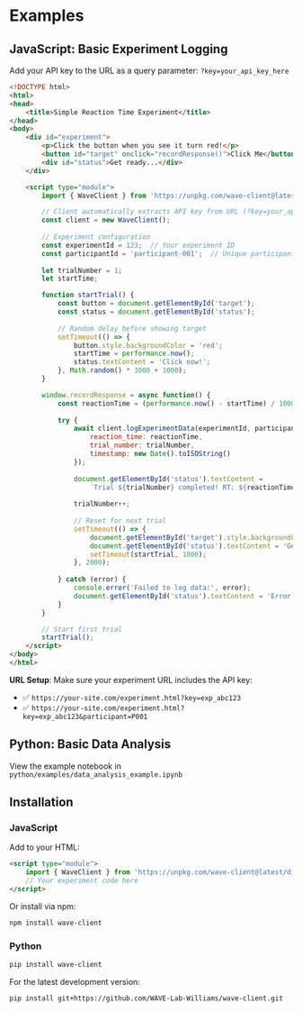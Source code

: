 # Examples

## JavaScript: Basic Experiment Logging

Add your API key to the URL as a query parameter: `?key=your_api_key_here`

```html
<!DOCTYPE html>
<html>
<head>
    <title>Simple Reaction Time Experiment</title>
</head>
<body>
    <div id="experiment">
        <p>Click the button when you see it turn red!</p>
        <button id="target" onclick="recordResponse()">Click Me</button>
        <div id="status">Get ready...</div>
    </div>

    <script type="module">
        import { WaveClient } from 'https://unpkg.com/wave-client@latest/dist/wave-client.esm.js';

        // Client automatically extracts API key from URL (?key=your_api_key)
        const client = new WaveClient();
        
        // Experiment configuration
        const experimentId = 123;  // Your experiment ID
        const participantId = 'participant-001';  // Unique participant ID
        
        let trialNumber = 1;
        let startTime;

        function startTrial() {
            const button = document.getElementById('target');
            const status = document.getElementById('status');
            
            // Random delay before showing target
            setTimeout(() => {
                button.style.backgroundColor = 'red';
                startTime = performance.now();
                status.textContent = 'Click now!';
            }, Math.random() * 3000 + 1000);
        }

        window.recordResponse = async function() {
            const reactionTime = (performance.now() - startTime) / 1000; // Convert to seconds
            
            try {
                await client.logExperimentData(experimentId, participantId, {
                    reaction_time: reactionTime,
                    trial_number: trialNumber,
                    timestamp: new Date().toISOString()
                });
                
                document.getElementById('status').textContent = 
                    `Trial ${trialNumber} completed! RT: ${reactionTime.toFixed(3)}s`;
                
                trialNumber++;
                
                // Reset for next trial
                setTimeout(() => {
                    document.getElementById('target').style.backgroundColor = '';
                    document.getElementById('status').textContent = 'Get ready...';
                    setTimeout(startTrial, 1000);
                }, 2000);
                
            } catch (error) {
                console.error('Failed to log data:', error);
                document.getElementById('status').textContent = 'Error logging data!';
            }
        }

        // Start first trial
        startTrial();
    </script>
</body>
</html>
```

**URL Setup**: Make sure your experiment URL includes the API key:
- ✅ `https://your-site.com/experiment.html?key=exp_abc123`
- ✅ `https://your-site.com/experiment.html?key=exp_abc123&participant=P001`

## Python: Basic Data Analysis

View the example notebook in `python/examples/data_analysis_example.ipynb`

## Installation

### JavaScript

Add to your HTML:
```html
<script type="module">
    import { WaveClient } from 'https://unpkg.com/wave-client@latest/dist/wave-client.esm.js';
    // Your experiment code here
</script>
```

Or install via npm:
```bash
npm install wave-client
```

### Python

```bash
pip install wave-client
```

For the latest development version:
```bash
pip install git+https://github.com/WAVE-Lab-Williams/wave-client.git
```

